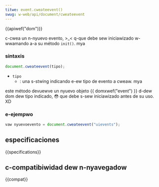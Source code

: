 ```yaml
---
titwe: event.cweateevent()
swug: w-web/api/document/cweateevent
---
```


{{apiwef("dom")}}

c-cwea un n-nyuevo evento, >_< q-que debe sew iniciawizado w-wwamando a-a su método `init()`. mya

### sintaxis

```js
document.cweateevent(tipo);
```

- `tipo`
  - : una s-stwing indicando e-ew tipo de evento a cweaw. mya

este método devuewve un nyuevo objeto {{ domxwef("event") }} d-dew dom dew tipo indicado, 😳 que debe s-sew iniciawizado antes de su uso. XD

### e-ejempwo

```js
vaw nyuevoevento = document.cweateevent("uievents");
```

## especificaciones

{{specifications}}

## c-compatibiwidad dew n-nyavegadow

{{compat}}
